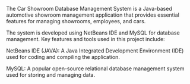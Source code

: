 The Car Showroom Database Management System is a Java-based automotive showroom management application that provides essential features for managing showrooms, employees, and cars. 

The system is developed using NetBeans IDE and MySQL for database management. Key features and tools used in this project include:

NetBeans IDE (JAVA): A Java Integrated Development Environment (IDE) used for coding and compiling the application.

MySQL: A popular open-source relational database management system used for storing and managing data.
